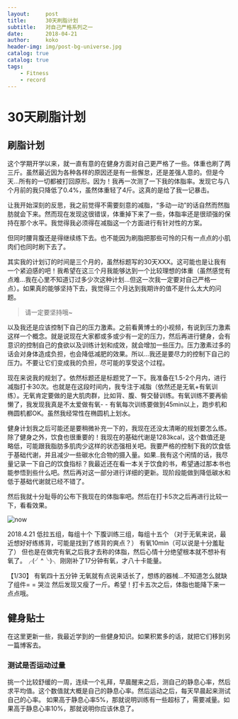 ```yaml
---
layout:     post
title:      30天刷脂计划
subtitle:   对自己严格系列之一
date:       2018-04-21
author:     koko
header-img: img/post-bg-universe.jpg
catalog: true
catalog: true
tags:
    - Fitness
    - record
---
```


# 30天刷脂计划

## 刷脂计划

这个学期开学以来，就一直有意的在健身方面对自己更严格了一些。体重也刷了两三斤。虽然最近因为各种各样的原因还是有一些懈怠，还是差强人意的。但是今天...所有的一切都被打回原形。因为！我再一次测了一下我的体脂率。发现它与八个月前的我只降低了0.4%，虽然体重轻了4斤。这真的是给了我一记暴击。

让我开始深刻的反思，我之前觉得不需要刻意的减脂，“多动一动”的话自然而然脂肪就会下来。然而现在发现这很错误，体重掉下来了一些，体脂率还是很顽强的保持在那个水平。我觉得我必须得在减脂这一个方面进行有针对性的方案。

但同时腰背腹还是得继续练下去。也不能因为刷脂把那些可怜的只有一点点的小肌肉们也同时刷下去了。

其实我的计划订的时间是三个月的，虽然标题写的30天XXX。这可能也是让我有一个紧迫感的吧！我希望在这三个月我能够达到一个比较理想的体重（虽然感觉有点难...我在心里不知道订过多少次这种计划...但这一次我一定要对自己严格一点）。如果真的能够坚持下去，我觉得三个月达到我期许的值不是什么太大的问题。

>请一定要坚持哦~

以及我还是应该控制下自己的压力激素。之前看黄博士的小视频，有说到压力激素这样一个概念。就是说现在大家都或多或少有一定的压力，然后再进行健身，会有意识的控制自己的食欲以及训练计划和成效，就会增加一些压力。压力激素过多的话会对身体造成负担，也会降低减肥的效果。所以...我还是要尽力的控制下自己的压力。不要让它们变成我的负担，尽可能的享受这个过程。

现在来说我的规划了。依然标题还是标题党了一下。我准备在1.5-2个月内，进行减脂打卡30次。也就是在这段时间内，我专注于减脂（依然还是无氧+有氧训练）。无氧肯定要做的是大肌肉群，比如背、腹、臀交替训练。有氧训练不要再偷懒了，我发现我真是不太爱做有氧- - 有氧每次训练要做到45min以上，跑步机和椭圆机都OK。虽然我经常性在椭圆机上划水。

健身计划我之后可能还是要稍微补充一下的，我现在还没太清晰的规划要怎么练。除了健身之外，饮食也很重要的！我现在的基础代谢是1283kcal，这个数值还是略低，可能跟我脂肪多肌肉少这样的状态强相关吧。我要严格的控制下我的饮食低于基础代谢，并且减少一些碳水化合物的摄入量。如果..我有这个闲情的话，我尽量记录一下自己的饮食指标？我最近还在看一本关于饮食的书，希望通过那本书也能参悟到些什么吧。然后再对这一部分进行详细的更新。现阶段能做到降低碳水和低于基础代谢就已经不错了。

然后我就十分耻辱的公布下我现在的体脂率吧。然后在打卡5次之后再进行比较一下，看看效果。

![now](https://github.com/kokozeng/kokozeng.github.io/blob/master/img/20180421122319.jpg?raw=true)

2018.4.21 低拉五组，每组十个  下腹训练三组，每组十五个 （对于无氧来说，最近想好好练练背，可能是找到了练背的爽点？） 有氧10min（可以说是十分羞耻了） 但也是在做完有氧之后我才去称的体脂，然后心情十分绝望根本就不想补有氧了。╭(╯^╰)╮ 刚刚补了17分钟有氧，才八十卡能量。

【1/30】 有氧四十五分钟  无氧就有点说来话长了，想练的器械...不知道怎么就缺了组件= = 哭泣   然后发现又瘦了一斤。希望！打卡五次之后，体脂也能降下来一点点哦。

## 健身贴士

在这里更新一些，我最近学到的一些健身知识。如果积累多的话，就把它们移到另一篇博客去。

### 测试是否运动过量

挑一个比较舒缓的一周，连续一个礼拜，早晨醒来之后，测自己的静息心率，然后求平均值。这个数值就大概是自己的静息心率。然后运动之后，每天早晨起来测试自己的心率。
如果高于静息心率5%，那就说明训练有一些超标了，需要减量。如果高于静息心率10%，那就说明你应该休息了。

